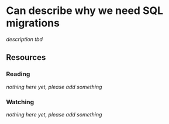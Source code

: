 # Can describe why we need SQL migrations

_description tbd_

## Resources

### Reading

_nothing here yet, please add something_

### Watching

_nothing here yet, please add something_
